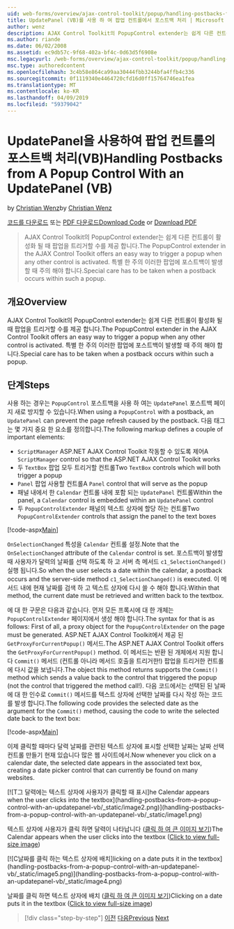 ```yaml
---
uid: web-forms/overview/ajax-control-toolkit/popup/handling-postbacks-from-a-popup-control-with-an-updatepanel-vb
title: UpdatePanel (VB)를 사용 하 여 팝업 컨트롤에서 포스트백 처리 | Microsoft Docs
author: wenz
description: AJAX Control Toolkit의 PopupControl extender는 쉽게 다른 컨트롤이 활성화 될 때 팝업을 트리거할 수를 제공 합니다. 특별 한 주의 수행 해야 하는 중...
ms.author: riande
ms.date: 06/02/2008
ms.assetid: ec9db57c-9f68-402a-bf4c-0d63d5f6908e
msc.legacyurl: /web-forms/overview/ajax-control-toolkit/popup/handling-postbacks-from-a-popup-control-with-an-updatepanel-vb
msc.type: authoredcontent
ms.openlocfilehash: 3c4b58e864ca99aa30444fbb3244bfa4ffb4c336
ms.sourcegitcommit: 0f1119340e4464720cfd16d0ff15764746ea1fea
ms.translationtype: MT
ms.contentlocale: ko-KR
ms.lasthandoff: 04/09/2019
ms.locfileid: "59379042"
---
```

# <a name="handling-postbacks-from-a-popup-control-with-an-updatepanel-vb"></a><span data-ttu-id="53427-104">UpdatePanel을 사용하여 팝업 컨트롤의 포스트백 처리(VB)</span><span class="sxs-lookup"><span data-stu-id="53427-104">Handling Postbacks from A Popup Control With an UpdatePanel (VB)</span></span>

<span data-ttu-id="53427-105">by [Christian Wenz](https://github.com/wenz)</span><span class="sxs-lookup"><span data-stu-id="53427-105">by [Christian Wenz](https://github.com/wenz)</span></span>

<span data-ttu-id="53427-106">[코드를 다운로드](http://download.microsoft.com/download/9/3/f/93f8daea-bebd-4821-833b-95205389c7d0/PopupControl2.vb.zip) 또는 [PDF 다운로드](http://download.microsoft.com/download/2/d/c/2dc10e34-6983-41d4-9c08-f78f5387d32b/popupcontrol2VB.pdf)</span><span class="sxs-lookup"><span data-stu-id="53427-106">[Download Code](http://download.microsoft.com/download/9/3/f/93f8daea-bebd-4821-833b-95205389c7d0/PopupControl2.vb.zip) or [Download PDF](http://download.microsoft.com/download/2/d/c/2dc10e34-6983-41d4-9c08-f78f5387d32b/popupcontrol2VB.pdf)</span></span>

> <span data-ttu-id="53427-107">AJAX Control Toolkit의 PopupControl extender는 쉽게 다른 컨트롤이 활성화 될 때 팝업을 트리거할 수를 제공 합니다.</span><span class="sxs-lookup"><span data-stu-id="53427-107">The PopupControl extender in the AJAX Control Toolkit offers an easy way to trigger a popup when any other control is activated.</span></span> <span data-ttu-id="53427-108">특별 한 주의 이러한 팝업에 포스트백이 발생할 때 주의 해야 합니다.</span><span class="sxs-lookup"><span data-stu-id="53427-108">Special care has to be taken when a postback occurs within such a popup.</span></span>


## <a name="overview"></a><span data-ttu-id="53427-109">개요</span><span class="sxs-lookup"><span data-stu-id="53427-109">Overview</span></span>

<span data-ttu-id="53427-110">AJAX Control Toolkit의 PopupControl extender는 쉽게 다른 컨트롤이 활성화 될 때 팝업을 트리거할 수를 제공 합니다.</span><span class="sxs-lookup"><span data-stu-id="53427-110">The PopupControl extender in the AJAX Control Toolkit offers an easy way to trigger a popup when any other control is activated.</span></span> <span data-ttu-id="53427-111">특별 한 주의 이러한 팝업에 포스트백이 발생할 때 주의 해야 합니다.</span><span class="sxs-lookup"><span data-stu-id="53427-111">Special care has to be taken when a postback occurs within such a popup.</span></span>

## <a name="steps"></a><span data-ttu-id="53427-112">단계</span><span class="sxs-lookup"><span data-stu-id="53427-112">Steps</span></span>

<span data-ttu-id="53427-113">사용 하는 경우는 `PopupControl` 포스트백을 사용 하 여는 `UpdatePanel` 포스트백 페이지 새로 방지할 수 있습니다.</span><span class="sxs-lookup"><span data-stu-id="53427-113">When using a `PopupControl` with a postback, an `UpdatePanel` can prevent the page refresh caused by the postback.</span></span> <span data-ttu-id="53427-114">다음 태그는 몇 가지 중요 한 요소를 정의합니다.</span><span class="sxs-lookup"><span data-stu-id="53427-114">The following markup defines a couple of important elements:</span></span>

- <span data-ttu-id="53427-115">`ScriptManager` ASP.NET AJAX Control Toolkit 작동할 수 있도록 제어</span><span class="sxs-lookup"><span data-stu-id="53427-115">A `ScriptManager` control so that the ASP.NET AJAX Control Toolkit works</span></span>
- <span data-ttu-id="53427-116">두 `TextBox` 팝업 모두 트리거할 컨트롤</span><span class="sxs-lookup"><span data-stu-id="53427-116">Two `TextBox` controls which will both trigger a popup</span></span>
- <span data-ttu-id="53427-117">`Panel` 팝업 사용할 컨트롤</span><span class="sxs-lookup"><span data-stu-id="53427-117">A `Panel` control that will serve as the popup</span></span>
- <span data-ttu-id="53427-118">패널 내에서 한 `Calendar` 컨트롤 내에 포함 되는 `UpdatePanel` 컨트롤</span><span class="sxs-lookup"><span data-stu-id="53427-118">Within the panel, a `Calendar` control is embedded within an `UpdatePanel` control</span></span>
- <span data-ttu-id="53427-119">두 `PopupControlExtender` 패널의 텍스트 상자에 할당 하는 컨트롤</span><span class="sxs-lookup"><span data-stu-id="53427-119">Two `PopupControlExtender` controls that assign the panel to the text boxes</span></span>

[!code-aspx[Main](handling-postbacks-from-a-popup-control-with-an-updatepanel-vb/samples/sample1.aspx)]

<span data-ttu-id="53427-120">`OnSelectionChanged` 특성을 `Calendar` 컨트롤 설정.</span><span class="sxs-lookup"><span data-stu-id="53427-120">Note that the `OnSelectionChanged` attribute of the `Calendar` control is set.</span></span> <span data-ttu-id="53427-121">포스트백이 발생할 때 사용자가 달력의 날짜를 선택 하도록 하 고 서버 측 메서드 `c1_SelectionChanged()` 실행 됩니다.</span><span class="sxs-lookup"><span data-stu-id="53427-121">So when the user selects a date within the calendar, a postback occurs and the server-side method `c1_SelectionChanged()` is executed.</span></span> <span data-ttu-id="53427-122">이 메서드 내에 현재 날짜를 검색 하 고 텍스트 상자에 다시 쓸 수 해야 합니다.</span><span class="sxs-lookup"><span data-stu-id="53427-122">Within that method, the current date must be retrieved and written back to the textbox.</span></span>

<span data-ttu-id="53427-123">에 대 한 구문은 다음과 같습니다. 먼저 모든 프록시에 대 한 개체는 `PopupControlExtender` 페이지에서 생성 해야 합니다.</span><span class="sxs-lookup"><span data-stu-id="53427-123">The syntax for that is as follows: First of all, a proxy object for the `PopupControlExtender` on the page must be generated.</span></span> <span data-ttu-id="53427-124">ASP.NET AJAX Control Toolkit에서 제공 된 `GetProxyForCurrentPopup()` 메서드.</span><span class="sxs-lookup"><span data-stu-id="53427-124">The ASP.NET AJAX Control Toolkit offers the `GetProxyForCurrentPopup()` method.</span></span> <span data-ttu-id="53427-125">이 메서드는 반환 된 개체에서 지원 합니다 `Commit()` 메서드 (컨트롤 아니라 메서드 호출을 트리거한!) 팝업을 트리거한 컨트롤에 다시 값을 보냅니다.</span><span class="sxs-lookup"><span data-stu-id="53427-125">The object this method returns supports the `Commit()` method which sends a value back to the control that triggered the popup (not the control that triggered the method call!).</span></span> <span data-ttu-id="53427-126">다음 코드에서는 선택된 된 날짜에 대 한 인수로 `Commit()` 메서드를 텍스트 상자에 선택한 날짜를 다시 작성 하는 코드를 발생 합니다.</span><span class="sxs-lookup"><span data-stu-id="53427-126">The following code provides the selected date as the argument for the `Commit()` method, causing the code to write the selected date back to the text box:</span></span>

[!code-aspx[Main](handling-postbacks-from-a-popup-control-with-an-updatepanel-vb/samples/sample2.aspx)]

<span data-ttu-id="53427-127">이제 클릭할 때마다 달력 날짜를 관련된 텍스트 상자에 표시할 선택한 날짜는 날짜 선택 컨트롤 만들기 현재 있습니다 많은 웹 사이트에서.</span><span class="sxs-lookup"><span data-stu-id="53427-127">Now whenever you click on a calendar date, the selected date appears in the associated text box, creating a date picker control that can currently be found on many websites.</span></span>


[![T<span data-ttu-id="53427-128">그 달력에는 텍스트 상자에 사용자가 클릭할 때 표시]</span><span class="sxs-lookup"><span data-stu-id="53427-128">he Calendar appears when the user clicks into the textbox]</span></span>(handling-postbacks-from-a-popup-control-with-an-updatepanel-vb/_static/image2.png)](handling-postbacks-from-a-popup-control-with-an-updatepanel-vb/_static/image1.png)

<span data-ttu-id="53427-129">텍스트 상자에 사용자가 클릭 하면 달력이 나타납니다 ([클릭 하 여 큰 이미지 보기](handling-postbacks-from-a-popup-control-with-an-updatepanel-vb/_static/image3.png))</span><span class="sxs-lookup"><span data-stu-id="53427-129">The Calendar appears when the user clicks into the textbox ([Click to view full-size image](handling-postbacks-from-a-popup-control-with-an-updatepanel-vb/_static/image3.png))</span></span>


[![C<span data-ttu-id="53427-130">날짜를 클릭 하는 텍스트 상자에 배치]</span><span class="sxs-lookup"><span data-stu-id="53427-130">licking on a date puts it in the textbox]</span></span>(handling-postbacks-from-a-popup-control-with-an-updatepanel-vb/_static/image5.png)](handling-postbacks-from-a-popup-control-with-an-updatepanel-vb/_static/image4.png)

<span data-ttu-id="53427-131">날짜를 클릭 하면 텍스트 상자에 배치 ([클릭 하 여 큰 이미지 보기](handling-postbacks-from-a-popup-control-with-an-updatepanel-vb/_static/image6.png))</span><span class="sxs-lookup"><span data-stu-id="53427-131">Clicking on a date puts it in the textbox ([Click to view full-size image](handling-postbacks-from-a-popup-control-with-an-updatepanel-vb/_static/image6.png))</span></span>

> [!div class="step-by-step"]
> <span data-ttu-id="53427-132">[이전](using-multiple-popup-controls-vb.md)
> [다음](handling-postbacks-from-a-popup-control-without-an-updatepanel-vb.md)</span><span class="sxs-lookup"><span data-stu-id="53427-132">[Previous](using-multiple-popup-controls-vb.md)
[Next](handling-postbacks-from-a-popup-control-without-an-updatepanel-vb.md)</span></span>
